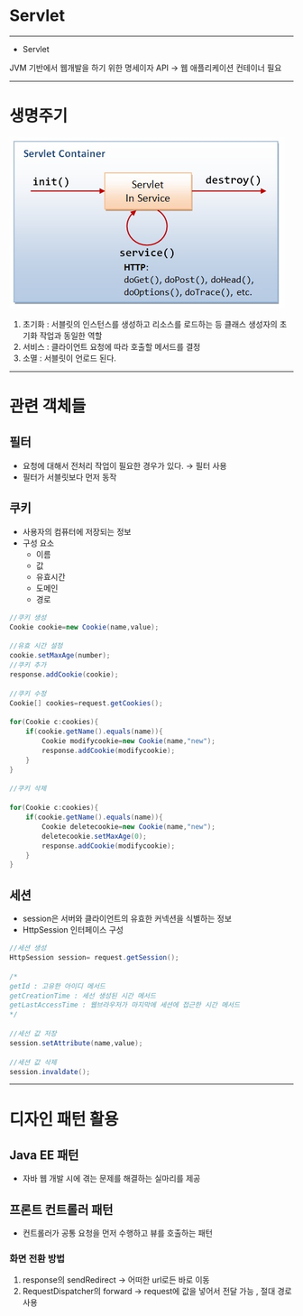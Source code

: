 # Servlet

---

- Servlet

JVM 기반에서 웹개발을 하기 위한 명세이자 API → 웹 애플리케이션 컨테이너 필요

---

# 생명주기

![image/servlet.png](image/servlet.png)

1. 초기화 : 서블릿의 인스턴스를 생성하고 리소스를 로드하는 등 클래스 생성자의 초기화 작업과 동일한 역할
2. 서비스 : 클라이언트 요청에 따라 호출할 메서드를 결정
3. 소멸 : 서블릿이 언로드 된다.

---

# 관련 객체들

## 필터

- 요청에 대해서 전처리 작업이 필요한 경우가 있다. → 필터 사용
- 필터가 서블릿보다 먼저 동작

## 쿠키

- 사용자의 컴퓨터에 저장되는 정보
- 구성 요소
    - 이름
    - 값
    - 유효시간
    - 도메인
    - 경로

```java
//쿠키 생성
Cookie cookie=new Cookie(name,value);

//유효 시간 설정
cookie.setMaxAge(number);
//쿠키 추가
response.addCookie(cookie);

//쿠키 수정 
Cookie[] cookies=request.getCookies();

for(Cookie c:cookies){
	if(cookie.getName().equals(name)){
		Cookie modifycookie=new Cookie(name,"new");
		response.addCookie(modifycookie);
	}
}

//쿠키 삭제

for(Cookie c:cookies){
	if(cookie.getName().equals(name)){
		Cookie deletecookie=new Cookie(name,"new");
		deletecookie.setMaxAge(0);
		response.addCookie(modifycookie);
	}
}
```

## 세션

- session은 서버와 클라이언트의 유효한 커넥션을 식별하는 정보
- HttpSession 인터페이스 구성

```java
//세션 생성
HttpSession session= request.getSession();

/*
getId : 고유한 아이디 메서드
getCreationTime : 세선 생성된 시간 메서드
getLastAccessTime : 웹브라우저가 마지막에 세션에 접근한 시간 메서드
*/

//세선 값 저장
session.setAttribute(name,value);

//세션 값 삭제
session.invaldate();

```

---

# 디자인 패턴 활용

## Java EE 패턴

- 자바 웹 개발 시에 겪는 문제를 해결하는 실마리를 제공

## 프론트 컨트롤러 패턴

- 컨트롤러가 공통 요청을 먼저 수행하고 뷰를 호출하는 패턴

### 화면 전환 방법

1.  response의 sendRedirect → 어떠한 url로든 바로 이동
2. RequestDispatcher의 forward → request에 값을 넣어서 전달 가능 , 절대 경로 사용
